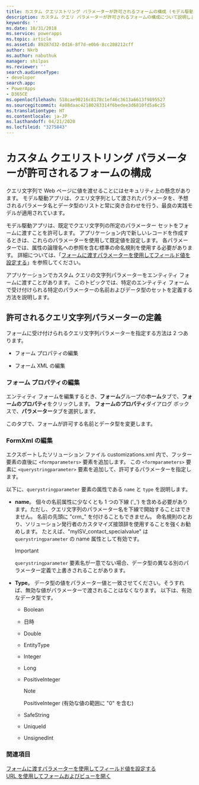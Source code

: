 ```yaml
---
title: カスタム クエリストリング パラメーターが許可されるフォームの構成 (モデル駆動型アプリ) | Microsoft Docs
description: カスタム クエリ パラメーターが許可されるフォームの構成について説明します。 アプリケーション内で新しいレコードを作成するときは、これらのパラメーターを使用して既定値を設定します。
keywords: ''
ms.date: 10/31/2018
ms.service: powerapps
ms.topic: article
ms.assetid: 89287d32-0d16-8f7d-e0b6-8cc208212cff
author: Nkrb
ms.author: nabuthuk
manager: shilpas
ms.reviewer: ''
search.audienceType:
- developer
search.app:
- PowerApps
- D365CE
ms.openlocfilehash: 518cae90216c8178c1ef46c3613a6613f9895527
ms.sourcegitcommit: 4a88daac42180283314f6bedee3d6810fd5a6c25
ms.translationtype: HT
ms.contentlocale: ja-JP
ms.lasthandoff: 04/21/2020
ms.locfileid: "3275843"
---
```

# <a name="configure-a-form-to-accept-custom-querystring-parameters"></a>カスタム クエリストリング パラメーターが許可されるフォームの構成

<!-- https://docs.microsoft.com/dynamics365/customer-engagement/developer/configure-form-accept-custom-querystring-parameters -->

クエリ文字列で Web ページに値を渡せることにはセキュリティ上の懸念があります。 モデル駆動アプリは、クエリ文字列として渡されたパラメータを、予想されるパラメータ名とデータ型のリストと常に突き合わせを行う、最良の実践モデルが適用されています。  
  
 モデル駆動アプリは、既定でクエリ文字列の所定のパラメーター セットをフォームに渡すことを許可します。 アプリケーション内で新しいレコードを作成するときは、これらのパラメーターを使用して既定値を設定します。 各パラメーターでは、属性の論理名への参照を含む標準の命名規則を使用する必要があります。 詳細については、「[フォームに渡すパラメーターを使用してフィールド値を設定する](set-field-values-using-parameters-passed-form.md)」を参照してください。  
  
 アプリケーションでカスタム クエリの文字列パラメーターをエンティティ フォームに渡すことがあります。 このトピックでは、特定のエンティティ フォームで受け付けられる特定のパラメーターの名前およびデータ型のセットを定義する方法を説明します。  
  
## <a name="define-allowed-query-string-parameters"></a>許可されるクエリ文字列パラメーターの定義  
 フォームに受け付けられるクエリ文字列パラメーターを指定する方法は 2 つあります。  
  
- フォーム プロパティの編集  
  
- フォーム XML の編集  
  
### <a name="edit-form-properties"></a>フォーム プロパティの編集  
 エンティティ フォームを編集するとき、**フォーム**グループの**ホーム**タブで、**フォームのプロパティ**をクリックします。 **フォームのプロパティ**ダイアログ ボックスで、**パラメーター**タブを選択します。  
  
 このタブで、フォームが許可する名前とデータ型を変更します。  
  
### <a name="edit-formxml"></a>FormXml の編集  
 エクスポートしたソリューション ファイル customizations.xml 内で、フッター要素の直後に `<formparameters>` 要素を追加します。 この `<formparameters>` 要素に `<querystringparameter>` 要素を追加して、許可するパラメーターを指定します。  
  
 以下に、`querystringparameter` 要素の属性である `name` と `type` を説明します。  
  
- **name**。 個々の名前属性に少なくとも 1 つの下線 ('\_') を含める必要があります。ただし、クエリ文字列のパラメーター名を下線で開始することはできません。 名前の先頭に "crm\_" を付けることもできません。 命名規則のとおり、ソリューション発行者のカスタマイズ接頭辞を使用することを強くお勧めします。 たとえば、"myISV_contact_specialvalue" は `querystringparameter` の name 属性として有効です。  
  
    > [!IMPORTANT]
    >  `querystringparameter` 要素名が一意でない場合、データ型の異なる別のパラメーター定義で上書きされることがあります。  
  
- **Type**。 データ型の値をパラメーター値と一致させてください。そうすれば、無効な値がパラメーターで渡されることはなくなります。 以下は、有効なデータ型です。  
  
    -   Boolean  
  
    -   日時  
  
    -   Double  
  
    -   EntityType  
  
    -   Integer  
  
    -   Long  
  
    -   PositiveInteger  
  
        > [!NOTE]
        >  PositiveInteger (有効な値の範囲に "0" を含む)  
  
    -   SafeString  
  
    -   UniqueId  
  
    -   UnsignedInt  
  
### <a name="see-also"></a>関連項目  
 [フォームに渡すパラメーターを使用してフィールド値を設定する](set-field-values-using-parameters-passed-form.md)   
 [URL を使用してフォームおよびビューを開く](open-forms-views-dialogs-reports-url.md)

